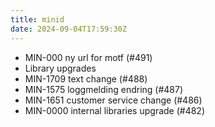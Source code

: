 ```yaml
---
title: minid
date: 2024-09-04T17:59:30Z
---
```

- MIN-000 ny url for motf (#491)
- Library upgrades
- MIN-1709 text change (#488)
- MIN-1575 loggmelding endring (#487)
- MIN-1651 customer service change (#486)
- MIN-0000 internal libraries upgrade (#482)

